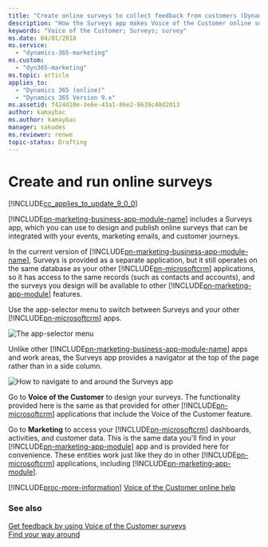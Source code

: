 ```yaml
---
title: "Create online surveys to collect feedback from customers (Dynamics 365 for Marketing) | Microsoft Docs "
description: "How the Surveys app makes Voice of the Customer online surveys available in Dynamics 365 for Marketing"
keywords: "Voice of the Customer; Surveys; survey"
ms.date: 04/01/2018
ms.service:
  - "dynamics-365-marketing"
ms.custom:
  - "dyn365-marketing"
ms.topic: article
applies_to:
  - "Dynamics 365 (online)"
  - "Dynamics 365 Version 9.x"
ms.assetid: f424d10e-3e6e-43a1-86e2-8639c40d2013
author: kamaybac
ms.author: kamaybac
manager: sakudes
ms.reviewer: renwe
topic-status: Drafting
---
```


# Create and run online surveys

[!INCLUDE[cc_applies_to_update_9_0_0](../includes/cc_applies_to_update_9_0_0.md)]

[!INCLUDE[pn-marketing-business-app-module-name](../includes/pn-marketing-business-app-module-name.md)] includes a Surveys app, which you can use to design and publish online surveys that can be integrated with your events, marketing emails, and customer journeys.

In the current version of [!INCLUDE[pn-marketing-business-app-module-name](../includes/pn-marketing-business-app-module-name.md)], Surveys is provided as a separate application, but it still operates on the same database as your other [!INCLUDE[pn-microsoftcrm](../includes/pn-dynamics-365.md)] applications, so it has access to the same records (such as contacts and accounts), and the surveys you design will be available to other [!INCLUDE[pn-marketing-app-module](../includes/pn-marketing-app-module.md)] features.

Use the app-selector menu to switch between Surveys and your other [!INCLUDE[pn-microsoftcrm](../includes/pn-dynamics-365.md)] apps.

![The app-selector menu](media/nav-apps-surveys-ill.png "The app-selector menu")


Unlike other [!INCLUDE[pn-marketing-business-app-module-name](../includes/pn-marketing-business-app-module-name.md)] apps and work areas, the Surveys app provides a navigator at the top of the page rather than in a side column.

![How to navigate to and around the Surveys app](media/surveys-navigation-ill.png "How to navigate to and around the Surveys app")

Go to **Voice of the Customer** to design your surveys. The functionality provided here is the same as that provided for other [!INCLUDE[pn-microsoftcrm](../includes/pn-dynamics-365.md)] applications that include the Voice of the Customer feature.

Go to **Marketing** to access your [!INCLUDE[pn-microsoftcrm](../includes/pn-dynamics-365.md)] dashboards, activities, and customer data. This is the same data you'll find in your [!INCLUDE[pn-marketing-app-module](../includes/pn-marketing-app-module.md)] app and is provided here for convenience. These entities work just like they do in other [!INCLUDE[pn-microsoftcrm](../includes/pn-dynamics-365.md)] applications, including [!INCLUDE[pn-marketing-app-module](../includes/pn-marketing-app-module.md)].

[!INCLUDE[proc-more-information](../includes/proc-more-information.md)] [Voice of the Customer online help](https://docs.microsoft.com/dynamics365/customer-engagement/voice-of-customer/create-voice-of-customer-survey)

### See also

[Get feedback by using Voice of the Customer surveys](https://docs.microsoft.com/dynamics365/customer-engagement/voice-of-customer/create-voice-of-customer-survey)  
[Find your way around](navigation.md)
